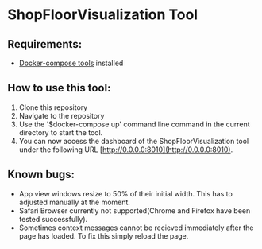 # ShopFloorVisualization Tool

## Requirements:
* [Docker-compose tools](https://docs.docker.com/compose/) installed

## How to use this tool:
1. Clone this repository
2. Navigate to the repository
3. Use the '$docker-compose up' command line command in the current directory to start the tool.
4. You can now access the dashboard of the ShopFloorVisualization tool under the following URL [http://0.0.0.0:8010](http://0.0.0.0:8010).

## Known bugs:
* App view windows resize to 50% of their initial width. This has to adjusted manually at the moment.
* Safari Browser currently not supported(Chrome and Firefox have been tested successfully).
* Sometimes context messages cannot be recieved immediately after the page has loaded. To fix this simply reload the page.
